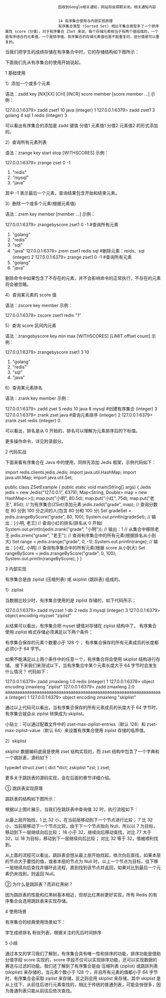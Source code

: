 
                            
                            因收到Google相关通知，网站将会择期关闭。相关通知内容
                            
                            
                            14 有序集合使用与内部实现原理
                            有序集合类型 (Sorted Set) 相比于集合类型多了一个排序属性 score（分值），对于有序集合 ZSet 来说，每个存储元素相当于有两个值组成的，一个是有序结合的元素值，一个是排序值。有序集合的存储元素值也是不能重复的，但分值是可以重复的。

当我们把学生的成绩存储在有序集合中时，它的存储结构如下图所示：



下面我们先从有序集合的使用开始说起。

1 基础使用

1）添加一个或多个元素

语法：zadd key [NX|XX] [CH] [INCR] score member [score member …] 示例：

127.0.0.1:6379> zadd zset1 10 java
(integer) 1
127.0.0.1:6379> zadd zset1 3 golang 4 sql 1 redis
(integer) 3



可以看出有序集合的添加是 zadd 键值 分值1 元素值1 分值2 元素值2 的形式添加的。

2）查询所有元素列表

语法：zrange key start stop [WITHSCORES] 示例：

127.0.0.1:6379> zrange zset 0 -1
1) "redis"
2) "mysql"
3) "java"



其中 -1 表示最后一个元素，查询结果包含开始和结束元素。

3）删除一个或多个元素(根据元素值)

语法：zrem key member [member …] 示例：

127.0.0.1:6379> zrangebyscore zset1 0 -1 #查询所有元素
1) "golang"
2) "redis"
3) "sql"
4) "java"
127.0.0.1:6379> zrem zset1 redis sql #删除元素：reids、sql
(integer) 2
127.0.0.1:6379> zrange zset1 0 -1 #查询所有元素
1) "golang"
2) "java"



删除命令中如果包含了不存在的元素，并不会影响命令的正常执行，不存在的元素将会被忽略。

4）查询某元素的 score 值

语法：zscore key member 示例：

127.0.0.1:6379> zscore zset1 redis
"1"



5）查询 score 区间内元素

语法：zrangebyscore key min max [WITHSCORES] [LIMIT offset count] 示例：

127.0.0.1:6379> zrangebyscore zset1 3 10
1) "golang"
2) "redis"
3) "sql"
4) "java"



6）查询某元素排名

语法：zrank key member 示例：

127.0.0.1:6379> zadd zset 5 redis 10 java 8 mysql #创建有序集合
(integer) 3
127.0.0.1:6379> zrank zset java #查询元素排序
(integer) 2
127.0.0.1:6379> zrank zset redis
(integer) 0



可以看出，排名是从 0 开始的，排名可以理解为元素排序后的下标值。

更多操作命令，详见附录部分。

2 代码实战

下面来看有序集合在 Java 中的使用，同样先添加 Jedis 框架，示例代码如下：

import redis.clients.jedis.Jedis;
import java.util.HashMap;
import java.util.Map;
import java.util.Set;

public class ZSetExample {
    public static void main(String[] args) {
        Jedis jedis = new Jedis("127.0.0.1", 6379);
        Map<String, Double> map = new HashMap<>();
        map.put("小明", 80.5d);
        map.put("小红", 75d);
        map.put("老王", 85d);
        // 为有序集合(ZSet)添加元素
        jedis.zadd("grade", map);
        // 查询分数在 80 分到 100 分之间的人(包含 80 分和 100 分)
        Set<String> gradeSet = jedis.zrangeByScore("grade", 80, 100);
        System.out.println(gradeSet); // 输出：[小明, 老王]
        // 查询小红的排名(排名从 0 开始)
        System.out.println(jedis.zrank("grade", "小明")); // 输出：1
        // 从集合中移除老王
        jedis.zrem("grade", "老王");
        // 查询有序集合中的所有元素(根据排名从小到大)
        Set<String> range = jedis.zrange("grade", 0, -1);
        System.out.println(range); // 输出：[小红, 小明]
        // 查询有序集合中的所有元素(根据 score 从小到大)
        Set<String> rangeByScore = jedis.zrangeByScore("grade", 0, 100);
        System.out.println(rangeByScore);
    }
}



3 内部实现

有序集合是由 ziplist (压缩列表) 或 skiplist (跳跃表) 组成的。

1）ziplist

当数据比较少时，有序集合使用的是 ziplist 存储的，如下代码所示：

127.0.0.1:6379> zadd myzset 1 db 2 redis 3 mysql
(integer) 3
127.0.0.1:6379> object encoding myzset
"ziplist"



从结果可以看出，有序集合把 myset 键值对存储在 ziplist 结构中了。 有序集合使用 ziplist 格式存储必须满足以下两个条件：


有序集合保存的元素个数要小于 128 个；
有序集合保存的所有元素成员的长度都必须小于 64 字节。


如果不能满足以上两个条件中的任意一个，有序集合将会使用 skiplist 结构进行存储。 接下来我们来测试以下，当有序集合中某个元素长度大于 64 字节时会发生什么情况？ 代码如下：

127.0.0.1:6379> zadd zmaxleng 1.0 redis
(integer) 1
127.0.0.1:6379> object encoding zmaxleng
"ziplist"
127.0.0.1:6379> zadd zmaxleng 2.0 aaaaaaaaaaaaaaaaaaaaaaaaaaaaaaaaaaaaaaaaaaaaaaaaaaaaaaaaaaaaaaaaa
(integer) 1
127.0.0.1:6379> object encoding zmaxleng
"skiplist"



通过以上代码可以看出，当有序集合保存的所有元素成员的长度大于 64 字节时，有序集合就会从 ziplist 转换成为 skiplist。


小贴士：可以通过配置文件中的 zset-max-ziplist-entries（默认 128）和 zset-max-ziplist-value（默认 64）来设置有序集合使用 ziplist 存储的临界值。


2）skiplist

skiplist 数据编码底层是使用 zset 结构实现的，而 zset 结构中包含了一个字典和一个跳跃表，源码如下：

typedef struct zset {
    dict *dict;
    zskiplist *zsl;
} zset;



更多关于跳跃表的源码实现，会在后面的章节详细介绍。

① 跳跃表实现原理

跳跃表的结构如下图所示： 

根据以上图片展示，当我们在跳跃表中查询值 32 时，执行流程如下：


从最上层开始找，1 比 32 小，在当前层移动到下一个节点进行比较；
7 比 32 小，当前层移动下一个节点比较，由于下一个节点指向 Null，所以以 7 为目标，移动到下一层继续向后比较；
18 小于 32，继续向后移动查找，对比 77 大于 32，以 18 为目标，移动到下一层继续向后比较；
对比 32 等于 32，值被顺利找到。


从上面的流程可以看出，跳跃表会想从最上层开始找起，依次向后查找，如果本层的节点大于要找的值，或者本层的节点为 Null 时，以上一个节点为目标，往下移一层继续向后查找并循环此流程，直到找到该节点并返回，如果对比到最后一个元素仍未找到，则返回 Null。

② 为什么是跳跃表？而非红黑树？

因为跳跃表的性能和红黑树基本相近，但却比红黑树更好实现，所有 Redis 的有序集合会选用跳跃表来实现存储。

4 使用场景

有序集合的经典使用场景如下：


学生成绩排名
粉丝列表，根据关注的先后时间排序


5 小结

通过本文的学习我们了解到，有序集合具有唯一性和排序的功能，排序功能是借助分值字段 score 实现的，score 字段不仅可以实现排序功能，还可以实现数据的赛选与过滤的功能。我们还了解到了有序集合是由 压缩列表 (ziplist) 或跳跃列表 (skiplist) 来存储的，当元素个数小于 128 个，并且所有元素的值都小于 64 字节时，有序集合会采取 ziplist 来存储，反之则会用 skiplist 来存储，其中 skiplist 是从上往下、从前往后进行元素查找的，相比于传统的普通列表，可能会快很多，因为普通列表只能从前往后依次查找。

                        
                        
                            